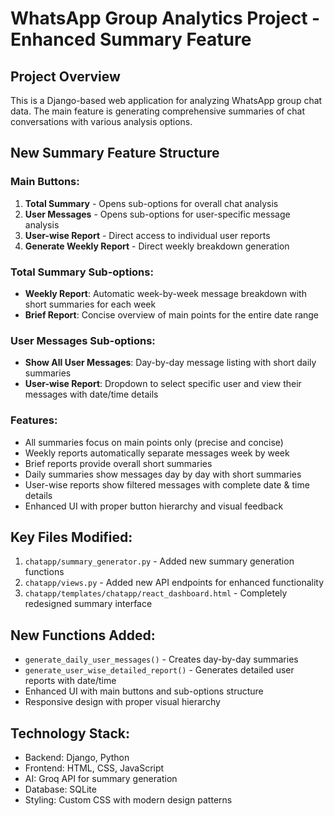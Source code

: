 # WhatsApp Group Analytics Project - Enhanced Summary Feature

## Project Overview
This is a Django-based web application for analyzing WhatsApp group chat data. The main feature is generating comprehensive summaries of chat conversations with various analysis options.

## New Summary Feature Structure

### Main Buttons:
1. **Total Summary** - Opens sub-options for overall chat analysis
2. **User Messages** - Opens sub-options for user-specific message analysis
3. **User-wise Report** - Direct access to individual user reports
4. **Generate Weekly Report** - Direct weekly breakdown generation

### Total Summary Sub-options:
- **Weekly Report**: Automatic week-by-week message breakdown with short summaries for each week
- **Brief Report**: Concise overview of main points for the entire date range

### User Messages Sub-options:
- **Show All User Messages**: Day-by-day message listing with short daily summaries
- **User-wise Report**: Dropdown to select specific user and view their messages with date/time details

### Features:
- All summaries focus on main points only (precise and concise)
- Weekly reports automatically separate messages week by week
- Brief reports provide overall short summaries
- Daily summaries show messages day by day with short summaries
- User-wise reports show filtered messages with complete date & time details
- Enhanced UI with proper button hierarchy and visual feedback

## Key Files Modified:
1. `chatapp/summary_generator.py` - Added new summary generation functions
2. `chatapp/views.py` - Added new API endpoints for enhanced functionality
3. `chatapp/templates/chatapp/react_dashboard.html` - Completely redesigned summary interface

## New Functions Added:
- `generate_daily_user_messages()` - Creates day-by-day summaries
- `generate_user_wise_detailed_report()` - Generates detailed user reports with date/time
- Enhanced UI with main buttons and sub-options structure
- Responsive design with proper visual hierarchy

## Technology Stack:
- Backend: Django, Python
- Frontend: HTML, CSS, JavaScript
- AI: Groq API for summary generation
- Database: SQLite
- Styling: Custom CSS with modern design patterns
